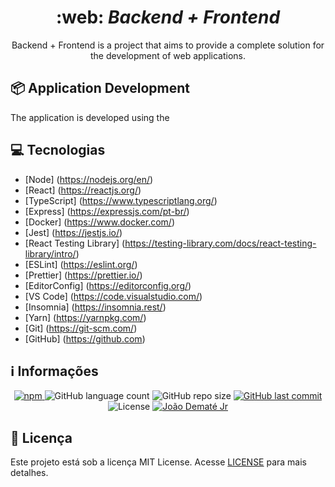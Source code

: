 <div align="center">
    <h1>
        :web: <i>Backend + Frontend</i>
    </h1>

  <p>
    Backend + Frontend is a project that aims to provide a complete solution for the development of web applications.
  </p>
</div>

## :package: Application Development

  <p>
    The application is developed using the 
  </p>

## :computer: Tecnologias

- [Node] (https://nodejs.org/en/)
- [React] (https://reactjs.org/)
- [TypeScript] (https://www.typescriptlang.org/)
- [Express] (https://expressjs.com/pt-br/)
- [Docker] (https://www.docker.com/)
- [Jest] (https://jestjs.io/)
- [React Testing Library] (https://testing-library.com/docs/react-testing-library/intro/)
- [ESLint] (https://eslint.org/)
- [Prettier] (https://prettier.io/)
- [EditorConfig] (https://editorconfig.org/)
- [VS Code] (https://code.visualstudio.com/)
- [Insomnia] (https://insomnia.rest/)
- [Yarn] (https://yarnpkg.com/)
- [Git] (https://git-scm.com/)
- [GitHub] (https://github.com)

## :information_source: Informações

<div align="center">
      <a href="#">
        <img alt="npm" src="https://img.shields.io/npm/v/react-native-gateways-br?color=F25D24">
      </a>
        <img alt="GitHub language count" src="https://img.shields.io/github/languages/count/joaodematejr/react-native-gateways-br?color=#F25D24">
        <img alt="GitHub repo size" src="https://img.shields.io/github/repo-size/joaodematejr/react-native-gateways-br?color=%F25D24">
        <a href="https://github.com/joaodematejr/react-native-gateways-br/commits/master">
        <img alt="GitHub last commit" src="https://img.shields.io/github/last-commit/joaodematejr/react-native-gateways-br?color=%F25D24">
      </a>
  <img alt="License" src="https://img.shields.io/badge/license-MIT-brightgreen?color=%F25D24">
     <a href="https://www.linkedin.com/in/joaodemate/">
      <img alt="João Dematé Jr" src="https://img.shields.io/badge/made%20by-João Dematé-%23?color=%F25D24">
    </a>
</div>

## :memo: Licença

Este projeto está sob a licença MIT License. Acesse [LICENSE](LICENSE) para mais detalhes.

